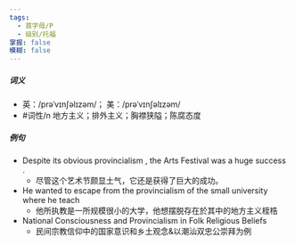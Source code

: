 ```yaml
---
tags:
  - 首字母/P
  - 级别/托福
掌握: false
模糊: false
---
```

##### 词义
- 英：/prəˈvɪnʃəlɪzəm/； 美：/prəˈvɪnʃəlɪzəm/
- #词性/n  地方主义；排外主义；胸襟狭隘；陈腐态度
##### 例句
- Despite its obvious provincialism , the Arts Festival was a huge success .
	- 尽管这个艺术节颇显土气，它还是获得了巨大的成功。
- He wanted to escape from the provincialism of the small university where he teach
	- 他所执教是一所规模很小的大学，他想摆脱存在於其中的地方主义桎梏
- National Consciousness and Provincialism in Folk Religious Beliefs
	- 民间宗教信仰中的国家意识和乡土观念&以潮汕双忠公崇拜为例
